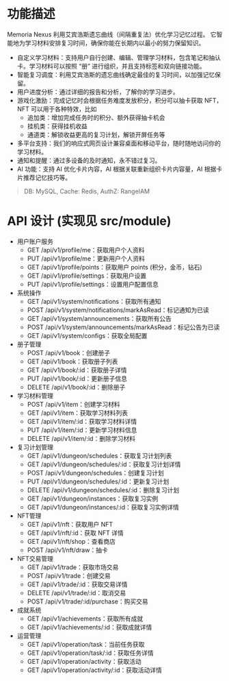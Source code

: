 # 功能描述

Memoria Nexus 利用艾宾浩斯遗忘曲线（间隔重复法）优化学习记忆过程。
它智能地为学习材料安排复习时间，确保你能在长期内以最小的努力保留知识。

- 自定义学习材料：支持用户自行创建、编辑、管理学习材料，包含笔记和抽认卡。学习材料可以按照 “册” 进行组织，并且支持标签和双向链接功能。
- 智能复习调度：利用艾宾浩斯的遗忘曲线确定最佳的复习时间，以加强记忆保留。
- 用户进度分析：通过详细的报告和分析，了解你的学习进步。
- 游戏化激励：完成记忆时会根据任务难度发放积分，积分可以抽卡获取 NFT，NFT 可以用于各种特效，比如
    - 追加类：增加完成任务时的积分、额外获得抽卡机会
    - 挂机类：获得挂机收益
    - 通道类：解锁收益更高的复习计划，解锁开屏任务等
- 多平台支持：我们的响应式网页设计兼容桌面和移动平台，随时随地访问你的学习材料。
- 通知和提醒：通过多设备的及时通知，永不错过复习。
- AI 功能：支持 AI 优化卡片内容，AI 根据关联重新组织卡片内容量，AI 根据卡片推荐记忆技巧等。

> DB: MySQL, Cache: Redis, AuthZ: RangeIAM

# API 设计 (实现见 src/module) 

- 用户账户服务
    - GET /api/v1/profile/me：获取用户个人资料
    - PUT /api/v1/profile/me：更新用户个人资料
    - GET /api/v1/profile/points：获取用户 points (积分，金币，钻石)
    - GET /api/v1/profile/settings：获取用户设置
    - PUT /api/v1/profile/settings：设置用户配置信息
- 系统操作
    - GET /api/v1/system/notifications：获取所有通知
    - POST /api/v1/system/notifications/markAsRead：标记通知为已读
    - GET /api/v1/system/announcements：获取所有公告
    - POST /api/v1/system/announcements/markAsRead：标记公告为已读
    - GET /api/v1/system/configs：获取全局配置
- 册子管理
    - POST /api/v1/book：创建册子
    - GET /api/v1/book：获取册子列表
    - GET /api/v1/book/:id：获取册子详情
    - PUT /api/v1/book/:id：更新册子信息
    - DELETE /api/v1/book/:id：删除册子
- 学习材料管理
    - POST /api/v1/item：创建学习材料
    - GET /api/v1/item：获取学习材料列表
    - GET /api/v1/item/:id：获取学习材料详情
    - PUT /api/v1/item/:id：更新学习材料信息
    - DELETE /api/v1/item/:id：删除学习材料
- 复习计划管理
    - GET /api/v1/dungeon/schedules：获取复习计划列表
    - GET /api/v1/dungeon/schedules/:id：获取复习计划详情
    - POST /api/v1/dungeon/schedules：创建复习计划
    - PUT /api/v1/dungeon/schedules/:id：更新复习计划
    - DELETE /api/v1/dungeon/schedules/:id：删除复习计划
    - GET /api/v1/dungeon/instances：获取复习实例
    - GET /api/v1/dungeon/instances/:id：获取复习实例详情
- NFT管理
    - GET /api/v1/nft：获取用户 NFT
    - GET /api/v1/nft/:id：获取 NFT 详情
    - GET /api/v1/nft/shop：查看商店
    - POST /api/v1/nft/draw：抽卡
- NFT交易管理
    - GET /api/v1/trade：获取市场交易
    - POST /api/v1/trade：创建交易
    - GET /api/v1/trade/:id：获取交易详情
    - DELETE /api/v1/trade/:id：取消交易
    - POST /api/v1/trade/:id/purchase：购买交易
- 成就系统
    - GET /api/v1/achievements：获取所有成就
    - GET /api/v1/achievements/:id：获取成就详情
- 运营管理
    - GET /api/v1/operation/task：当前任务获取
    - GET /api/v1/operation/task/:id：获取任务详情
    - GET /api/v1/operation/activity：获取活动
    - GET /api/v1/operation/activity/:id：获取活动详情